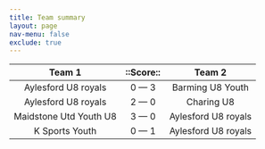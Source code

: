 ```yaml
---
title: Team summary
layout: page
nav-menu: false
exclude: true
---
```




|         Team 1         |  ::Score::  |       Team 2        |
|:----------------------:|:-----------:|:-------------------:|
|  Aylesford U8 royals   | 0 &mdash; 3 |  Barming U8 Youth   |
|  Aylesford U8 royals   | 2 &mdash; 0 |     Charing U8      |
| Maidstone Utd Youth U8 | 3 &mdash; 0 | Aylesford U8 royals |
|     K Sports Youth     | 0 &mdash; 1 | Aylesford U8 royals |

 <br /><br /><br />
